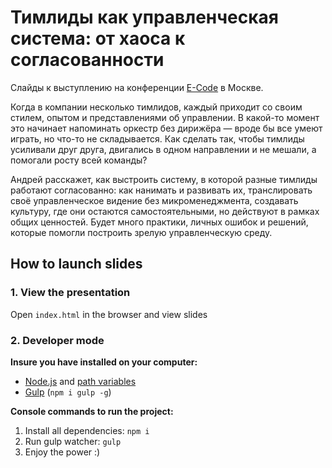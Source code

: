 # Тимлиды как управленческая система: от хаоса к согласованности

Слайды к выступлению на конференции [E-Code](https://ecode.ozon.tech/talks/e7e9a53ba68647478d4b02d310ef4684/) в Москве.

Когда в компании несколько тимлидов, каждый приходит со своим стилем, опытом и представлениями об управлении. В какой-то момент это начинает напоминать оркестр без дирижёра — вроде бы все умеют играть, но что-то не складывается. Как сделать так, чтобы тимлиды усиливали друг друга, двигались в одном направлении и не мешали, а помогали росту всей команды?

Андрей расскажет, как выстроить систему, в которой разные тимлиды работают согласованно: как нанимать и развивать их, транслировать своё управленческое видение без микроменеджмента, создавать культуру, где они остаются самостоятельными, но действуют в рамках общих ценностей. Будет много практики, личных ошибок и решений, которые помогли построить зрелую управленческую среду.

## How to launch slides
### 1. View the presentation
Open `index.html` in the browser and view slides

### 2. Developer mode

__Insure you have installed on your computer:__

* [Node.js](https://nodejs.org/en/download/) and [path variables](http://stackoverflow.com/questions/8278143/node-js-how-to-run-node-command-from-any-path)
* [Gulp](http://gulpjs.com/) (`npm i gulp -g`)

__Console commands to run the project:__

1. Install all dependenсies: `npm i`
2. Run gulp watcher: `gulp`
3. Enjoy the power :)

